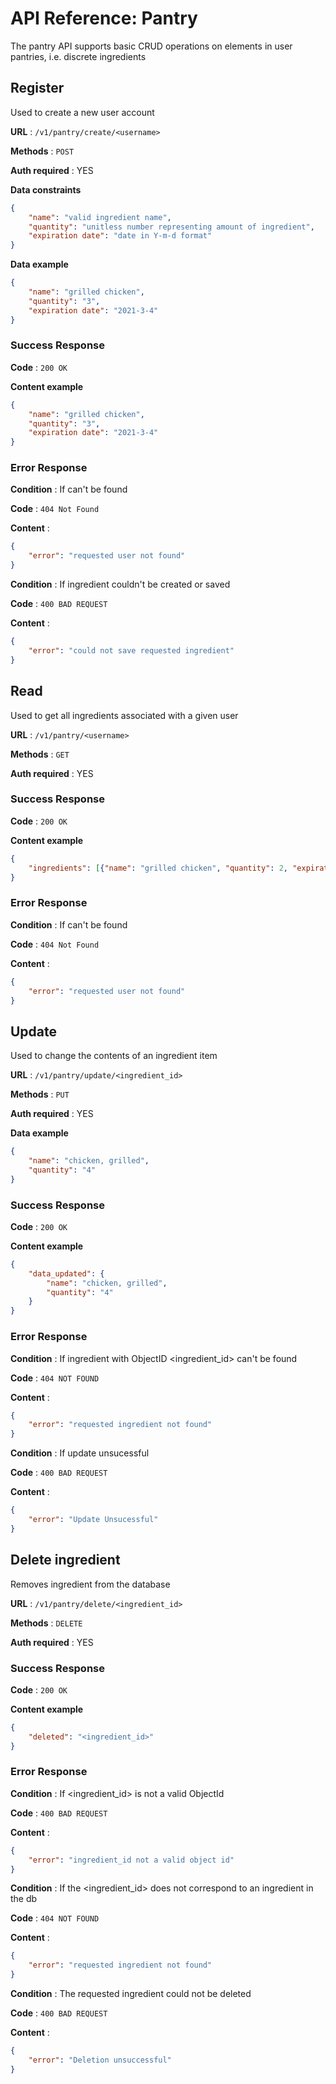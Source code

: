 
# API Reference: Pantry

The pantry API supports basic CRUD operations on elements in user pantries, i.e. discrete ingredients

## Register

Used to create a new user account

**URL** : `/v1/pantry/create/<username>`

**Methods** : `POST`

**Auth required** : YES

**Data constraints**

```json
{
    "name": "valid ingredient name",
    "quantity": "unitless number representing amount of ingredient",
    "expiration date": "date in Y-m-d format"
}
```

**Data example**

```json
{
    "name": "grilled chicken",
    "quantity": "3",
    "expiration date": "2021-3-4"
}
```

### Success Response

**Code** : `200 OK`

**Content example**

```json
{
    "name": "grilled chicken",
    "quantity": "3",
    "expiration date": "2021-3-4"
}
```

### Error Response

**Condition** : If <username> can't be found

**Code** : `404 Not Found`

**Content** :

```json
{
    "error": "requested user not found"
}
```

**Condition** : If ingredient couldn't be created or saved

**Code** : `400 BAD REQUEST`

**Content** :

```json
{
    "error": "could not save requested ingredient"
}
```


## Read

Used to get all ingredients associated with a given user

**URL** : `/v1/pantry/<username>`

**Methods** : `GET`

**Auth required** : YES

### Success Response

**Code** : `200 OK`

**Content example**

```json
{
    "ingredients": [{"name": "grilled chicken", "quantity": 2, "expiration_date": "2021-3-4", "user": "$OBJID", "id": "$OBJID"}...]
}
```

### Error Response

**Condition** : If <username> can't be found

**Code** : `404 Not Found`

**Content** :

```json
{
    "error": "requested user not found"
}
```


## Update

Used to change the contents of an ingredient item

**URL** : `/v1/pantry/update/<ingredient_id>`

**Methods** : `PUT`

**Auth required** : YES

**Data example**

```json
{
    "name": "chicken, grilled",
    "quantity": "4"
}
```

### Success Response

**Code** : `200 OK`

**Content example**

```json
{
    "data_updated": {
        "name": "chicken, grilled",
        "quantity": "4"
    }
}
```

### Error Response

**Condition** : If ingredient with ObjectID <ingredient_id> can't be found

**Code** : `404 NOT FOUND`

**Content** :

```json
{
    "error": "requested ingredient not found"
}
```

**Condition** : If update unsucessful

**Code** : `400 BAD REQUEST`

**Content** :

```json
{
    "error": "Update Unsucessful"
}
```


## Delete ingredient

Removes ingredient from the database

**URL** : `/v1/pantry/delete/<ingredient_id>`

**Methods** : `DELETE`

**Auth required** : YES

### Success Response

**Code** : `200 OK`

**Content example**

```json
{
    "deleted": "<ingredient_id>"
}
```

### Error Response

**Condition** : If <ingredient_id> is not a valid ObjectId

**Code** : `400 BAD REQUEST`

**Content** :

```json
{
    "error": "ingredient_id not a valid object id"
}
```

**Condition** : If the <ingredient_id> does not correspond to an ingredient in the db

**Code** : `404 NOT FOUND`

**Content** :

```json
{
    "error": "requested ingredient not found"
}
```

**Condition** : The requested ingredient could not be deleted

**Code** : `400 BAD REQUEST`

**Content** :

```json
{
    "error": "Deletion unsuccessful"
}
```
